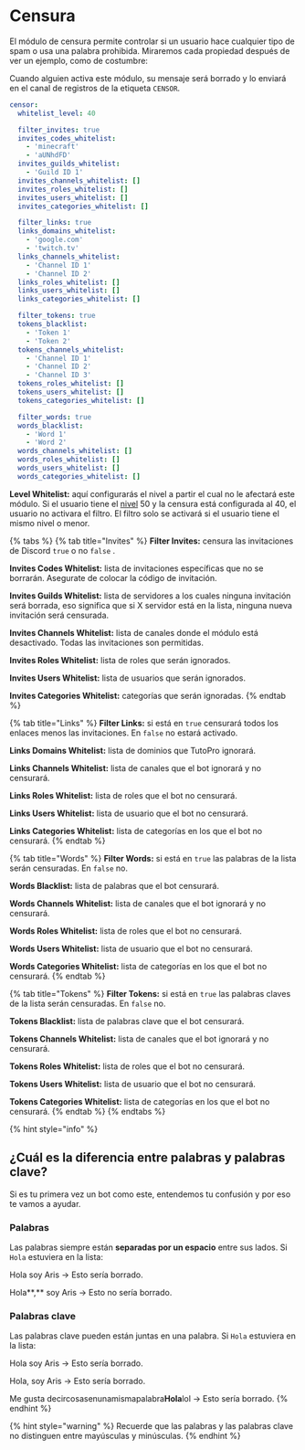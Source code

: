 # Censura

El módulo de censura permite controlar si un usuario hace cualquier tipo de spam o usa una palabra prohibida. Miraremos cada propiedad después de ver un ejemplo, como de costumbre:

Cuando alguien activa este módulo, su mensaje será borrado y lo enviará en el canal de registros de la etiqueta `CENSOR`.

```yaml
censor:
  whitelist_level: 40

  filter_invites: true
  invites_codes_whitelist:
    - 'minecraft'
    - 'aUNhdFD'
  invites_guilds_whitelist:
    - 'Guild ID 1'
  invites_channels_whitelist: []
  invites_roles_whitelist: []
  invites_users_whitelist: []
  invites_categories_whitelist: []

  filter_links: true
  links_domains_whitelist:
    - 'google.com'
    - 'twitch.tv'
  links_channels_whitelist:
    - 'Channel ID 1'
    - 'Channel ID 2'
  links_roles_whitelist: []
  links_users_whitelist: []
  links_categories_whitelist: []

  filter_tokens: true
  tokens_blacklist:
    - 'Token 1'
    - 'Token 2'
  tokens_channels_whitelist:
    - 'Channel ID 1'
    - 'Channel ID 2'
    - 'Channel ID 3'
  tokens_roles_whitelist: []
  tokens_users_whitelist: []
  tokens_categories_whitelist: []

  filter_words: true
  words_blacklist:
    - 'Word 1'
    - 'Word 2'
  words_channels_whitelist: []
  words_roles_whitelist: []
  words_users_whitelist: []
  words_categories_whitelist: []
```

**Level Whitelist:** aquí configurarás el nivel a partir el cual no le afectará este módulo. Si el usuario tiene el [nivel](niveles.md) 50 y la censura está configurada al 40, el usuario no activara el filtro. El filtro solo se activará si el usuario tiene el mismo nivel o menor.

{% tabs %}
{% tab title="Invites" %}
**Filter Invites:** censura las invitaciones de Discord `true` o no `false` .

**Invites Codes Whitelist:** lista de invitaciones específicas que no se borrarán. Asegurate de colocar la código de invitación.

**Invites Guilds Whitelist:** lista de servidores a los cuales ninguna invitación será borrada, eso significa que si X servidor está en la lista, ninguna nueva invitación será censurada.

**Invites Channels Whitelist:** lista de canales donde el módulo está desactivado. Todas las invitaciones son permitidas.

**Invites Roles Whitelist:** lista de roles que serán ignorados.

**Invites Users Whitelist:** lista de usuarios que serán ignorados.

**Invites Categories Whitelist:** categorías que serán ignoradas.
{% endtab %}

{% tab title="Links" %}
**Filter Links:**  si está en `true` censurará todos los enlaces menos las invitaciones. En `false` no estará activado.

**Links Domains Whitelist:** lista de dominios que TutoPro ignorará.

**Links Channels Whitelist:** lista de canales que el bot ignorará y no censurará.

**Links Roles Whitelist:** lista de roles que el bot no censurará.

**Links Users Whitelist:** lista de usuario que el bot no censurará.

**Links Categories Whitelist:** lista de categorías en los que el bot no censurará.
{% endtab %}

{% tab title="Words" %}
**Filter Words:** si está en `true` las palabras de la lista serán censuradas. En `false` no.

**Words Blacklist:** lista de palabras que el bot censurará.

**Words Channels Whitelist:** lista de canales que el bot ignorará y no censurará.

**Words Roles Whitelist:** lista de roles que el bot no censurará.

**Words Users Whitelist:** lista de usuario que el bot no censurará.

**Words Categories Whitelist:** lista de categorías en los que el bot no censurará.
{% endtab %}

{% tab title="Tokens" %}
**Filter Tokens:** si está en `true` las palabras claves de la lista serán censuradas. En `false` no.

**Tokens Blacklist:** lista de palabras clave que el bot censurará.

**Tokens Channels Whitelist:** lista de canales que el bot ignorará y no censurará.

**Tokens Roles Whitelist:** lista de roles que el bot no censurará.

**Tokens Users Whitelist:** lista de usuario que el bot no censurará.

**Tokens Categories Whitelist:** lista de categorías en los que el bot no censurará.
{% endtab %}
{% endtabs %}

{% hint style="info" %}
## ¿Cuál es la diferencia entre palabras y palabras clave?

Si es tu primera vez un bot como este, entendemos tu confusión y por eso te vamos a ayudar.

### Palabras

Las palabras siempre están **separadas por un espacio** entre sus lados. Si `Hola` estuviera en la lista:

Hola soy Aris -> Esto sería borrado.

Hola**,** soy Aris -> Esto no sería borrado.

### Palabras clave

Las palabras clave pueden están juntas en una palabra. Si `Hola` estuviera en la lista:

Hola soy Aris -> Esto sería borrado.

Hola, soy Aris -> Esto sería borrado.

Me gusta decircosasenunamismapalabra**Hola**lol -> Esto sería borrado.
{% endhint %}

{% hint style="warning" %}
Recuerde que las palabras y las palabras clave no distinguen entre mayúsculas y minúsculas.&#x20;
{% endhint %}

